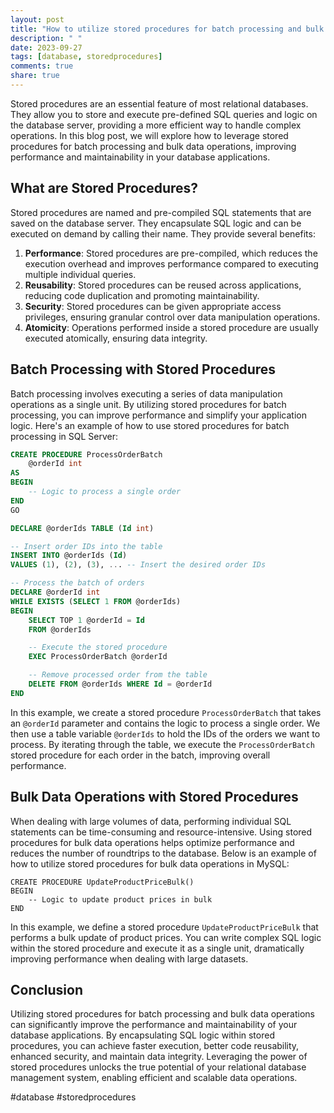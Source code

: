 ```yaml
---
layout: post
title: "How to utilize stored procedures for batch processing and bulk data operations"
description: " "
date: 2023-09-27
tags: [database, storedprocedures]
comments: true
share: true
---
```


Stored procedures are an essential feature of most relational databases. They allow you to store and execute pre-defined SQL queries and logic on the database server, providing a more efficient way to handle complex operations. In this blog post, we will explore how to leverage stored procedures for batch processing and bulk data operations, improving performance and maintainability in your database applications.

## What are Stored Procedures?

Stored procedures are named and pre-compiled SQL statements that are saved on the database server. They encapsulate SQL logic and can be executed on demand by calling their name. They provide several benefits:

1. **Performance**: Stored procedures are pre-compiled, which reduces the execution overhead and improves performance compared to executing multiple individual queries.
2. **Reusability**: Stored procedures can be reused across applications, reducing code duplication and promoting maintainability.
3. **Security**: Stored procedures can be given appropriate access privileges, ensuring granular control over data manipulation operations.
4. **Atomicity**: Operations performed inside a stored procedure are usually executed atomically, ensuring data integrity.

## Batch Processing with Stored Procedures

Batch processing involves executing a series of data manipulation operations as a single unit. By utilizing stored procedures for batch processing, you can improve performance and simplify your application logic. Here's an example of how to use stored procedures for batch processing in SQL Server:

```sql
CREATE PROCEDURE ProcessOrderBatch
    @orderId int
AS
BEGIN
    -- Logic to process a single order
END
GO

DECLARE @orderIds TABLE (Id int)

-- Insert order IDs into the table
INSERT INTO @orderIds (Id)
VALUES (1), (2), (3), ... -- Insert the desired order IDs

-- Process the batch of orders
DECLARE @orderId int
WHILE EXISTS (SELECT 1 FROM @orderIds)
BEGIN
    SELECT TOP 1 @orderId = Id
    FROM @orderIds

    -- Execute the stored procedure
    EXEC ProcessOrderBatch @orderId

    -- Remove processed order from the table
    DELETE FROM @orderIds WHERE Id = @orderId
END
```

In this example, we create a stored procedure `ProcessOrderBatch` that takes an `@orderId` parameter and contains the logic to process a single order. We then use a table variable `@orderIds` to hold the IDs of the orders we want to process. By iterating through the table, we execute the `ProcessOrderBatch` stored procedure for each order in the batch, improving overall performance.

## Bulk Data Operations with Stored Procedures

When dealing with large volumes of data, performing individual SQL statements can be time-consuming and resource-intensive. Using stored procedures for bulk data operations helps optimize performance and reduces the number of roundtrips to the database. Below is an example of how to utilize stored procedures for bulk data operations in MySQL:

```mysql
CREATE PROCEDURE UpdateProductPriceBulk()
BEGIN
    -- Logic to update product prices in bulk
END
```

In this example, we define a stored procedure `UpdateProductPriceBulk` that performs a bulk update of product prices. You can write complex SQL logic within the stored procedure and execute it as a single unit, dramatically improving performance when dealing with large datasets.

## Conclusion

Utilizing stored procedures for batch processing and bulk data operations can significantly improve the performance and maintainability of your database applications. By encapsulating SQL logic within stored procedures, you can achieve faster execution, better code reusability, enhanced security, and maintain data integrity. Leveraging the power of stored procedures unlocks the true potential of your relational database management system, enabling efficient and scalable data operations.

#database #storedprocedures